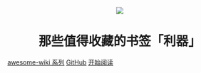 <p align="center">
    <a href="https://github.com/awesome-wiki/awesome-wiki-bookmarks" target="_blank">
        <img src="https://gitee.com/michael_xiang/images/raw/master/uPic/awesome-wiki-bookmarks.png" width=""/>
    </a>
</p>

<h1 align="center">那些值得收藏的书签「利器」</h1>

[awesome-wiki 系列](#awesome-wiki)
[GitHub](https://github.com/awesome-wiki/awesome-wiki-bookmarks)
[开始阅读](#搜索)